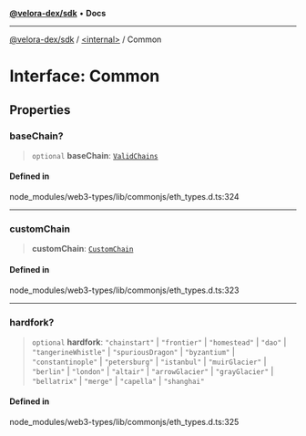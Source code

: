 [**@velora-dex/sdk**](../../README.md) • **Docs**

***

[@velora-dex/sdk](../../globals.md) / [\<internal\>](../README.md) / Common

# Interface: Common

## Properties

### baseChain?

> `optional` **baseChain**: [`ValidChains`](../type-aliases/ValidChains.md)

#### Defined in

node\_modules/web3-types/lib/commonjs/eth\_types.d.ts:324

***

### customChain

> **customChain**: [`CustomChain`](../namespaces/Users_andriishymkiv_paraswap_paraswap-sdk_node_modules_web3-types_lib_commonjs_index/interfaces/CustomChain.md)

#### Defined in

node\_modules/web3-types/lib/commonjs/eth\_types.d.ts:323

***

### hardfork?

> `optional` **hardfork**: `"chainstart"` \| `"frontier"` \| `"homestead"` \| `"dao"` \| `"tangerineWhistle"` \| `"spuriousDragon"` \| `"byzantium"` \| `"constantinople"` \| `"petersburg"` \| `"istanbul"` \| `"muirGlacier"` \| `"berlin"` \| `"london"` \| `"altair"` \| `"arrowGlacier"` \| `"grayGlacier"` \| `"bellatrix"` \| `"merge"` \| `"capella"` \| `"shanghai"`

#### Defined in

node\_modules/web3-types/lib/commonjs/eth\_types.d.ts:325
